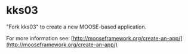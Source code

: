 kks03
=====

"Fork kks03" to create a new MOOSE-based application.

For more information see: [http://mooseframework.org/create-an-app/](http://mooseframework.org/create-an-app/)
